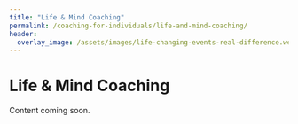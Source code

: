 ```yaml
---
title: "Life & Mind Coaching"
permalink: /coaching-for-individuals/life-and-mind-coaching/
header:
  overlay_image: /assets/images/life-changing-events-real-difference.webp 
---
```


# Life & Mind Coaching

Content coming soon.
